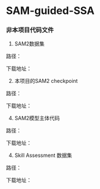 # SAM-guided-SSA

### 非本项目代码文件

1. SAM2数据集

路径：

下载地址：

2. 本项目的SAM2 checkpoint

路径：

下载地址：

4. SAM2模型主体代码

路径：

下载地址：

4. Skill Assessment 数据集

路径：

下载地址：


